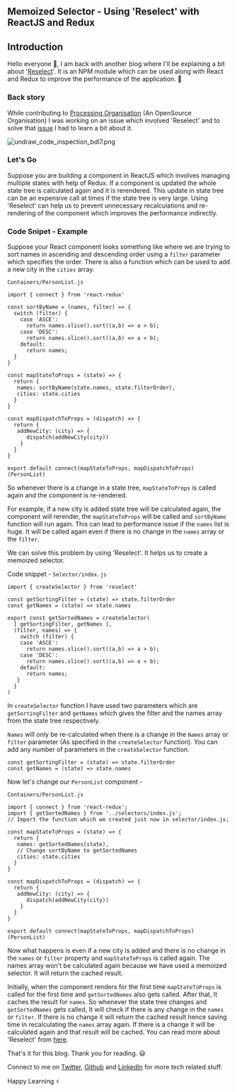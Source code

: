 ## Memoized Selector - Using 'Reselect' with ReactJS and Redux

## Introduction
Hello everyone 👋, I am back with another blog where I'll be explaining a bit about '[Reselect](https://www.npmjs.com/package/reselect)'. It is an NPM module which can be used along with React and Redux to improve the performance of the application. 🚀

### Back story
While contributing to [Processing Organisation](https://github.com/processing) (An OpenSource Organisation) I was working on an issue which involved 'Reselect' and to solve that [issue](https://github.com/processing/p5.js-web-editor/pull/1657)  I had to learn a bit about it.


![undraw_code_inspection_bdl7.png](https://cdn.hashnode.com/res/hashnode/image/upload/v1606558520395/k7RyE_K9K.png)

### Let's Go

Suppose you are building a component in ReactJS which involves managing multiple states with help of Redux. If a component is updated the whole state tree is calculated again and it is rerendered. This update in state tree can be an expensive call at times if the state tree is very large.
Using 'Reselect' can help us to prevent unnecessary recalculations and re-rendering of the component which improves the performance indirectly. 

### Code Snipet - Example

Suppose your React component looks something like where we are trying to sort names in ascending and descending order using a `filter` parameter which specifies the order. There is also a function which can be used to add a new city in the `cities` array.

`Containers/PersonList.js`
```
import { connect } from 'react-redux'

const sortByName = (names, filter) => {
  switch (filter) {
    case 'ASCE':
      return names.slice().sort((a,b) => a > b);
    case 'DESC':
      return names.slice().sort((a,b) => a < b);
    default: 
      return names;
  }
}

const mapStateToProps = (state) => {
  return {
   names: sortByName(state.names, state.filterOrder),
   cities: state.cities
  }
}

const mapDispatchToProps = (dispatch) => {
  return {
   addNewCity: (city) => {
      dispatch(addNewCity(city))
    }
  }
}

export default connect(mapStateToProps, mapDispatchToProps)(PersonList)

```

So whenever there is a change in a state tree, `mapStateToProps` is called again and the component is re-rendered.

For example, if a new city is added state tree will be calculated again, the component will rerender, the `mapStateToProps` will be called and `sortByName` function will run again. This can lead to performance issue if the `names` list is huge. It will be called again even if there is no change in the `names` array or the `filter`.


We can solve this problem by using 'Reselect'. It helps us to create a memoized selector.

Code snippet -
`Selector/index.js`

```
import { createSelector } from 'reselect'

const getSortingFilter = (state) => state.filterOrder
const getNames = (state) => state.names

export const getSortedNames = createSelector(
  [ getSortingFilter, getNames ],
  (filter, names) => {
    switch (filter) {
    case 'ASCE':
      return names.slice().sort((a,b) => a > b);
    case 'DESC':
      return names.slice().sort((a,b) => a < b);
    default:
      return names;
   }
  }
)

```
In `createSelector` function I have used two parameters which are `getSortingFilter` and `getNames` which gives the filter and the names array from the state tree respectively. 

`Names` will only be re-calculated when there is a change in the `Names` array or `filter` parameter (As specified in the `createSelector` function). You can add any number of parameters in the `createSelector` function.

```
const getSortingFilter = (state) => state.filterOrder
const getNames = (state) => state.names
```
Now let's change our `PersonList` component -

`Containers/PersonList.js`
```
import { connect } from 'react-redux';
import { getSortedNames } from '../selectors/index.js';
// Import the function which we created just now in selector/index.js;

const mapStateToProps = (state) => {
  return {
   names: getSortedNames(state),
   // Change sortByName to getSortedNames
   cities: state.cities
  }
}

const mapDispatchToProps = (dispatch) => {
  return {
   addNewCity: (city) => {
      dispatch(addNewCity(city))
    }
  }
}

export default connect(mapStateToProps, mapDispatchToProps)(PersonList)

```

Now what happens is even if a new city is added and there is no change in the `names` or `filter` property and `mapStateToProps` is called again. The names array won't be calculated again because we have used a memoized selector. It will return the cached result.


Initially, when the component renders for the first time `mapStateToProps` is called for the first time and `getSortedNames` also gets called.  After that, It caches the result for `names`. So whenever the state tree changes and `getSortedNames` gets called, It will check if there is any change in the `names` or `filter`. If there is no change it will return the cached result hence saving time in recalculating the `names` array again. If there is a change it will be calculated again and that result will be cached. You can read more about 'Reselect' from [here](https://github.com/reduxjs/reselect).

That's it for this blog. 
Thank you for reading. 😃

Connect to me on [Twitter](https://twitter.com/apoorv_taneja), [Github](https://github.com/plxity) and [LinkedIn](https://www.linkedin.com/in/apoorvtaneja/) for more tech related stuff.

Happy Learning ⚡️

